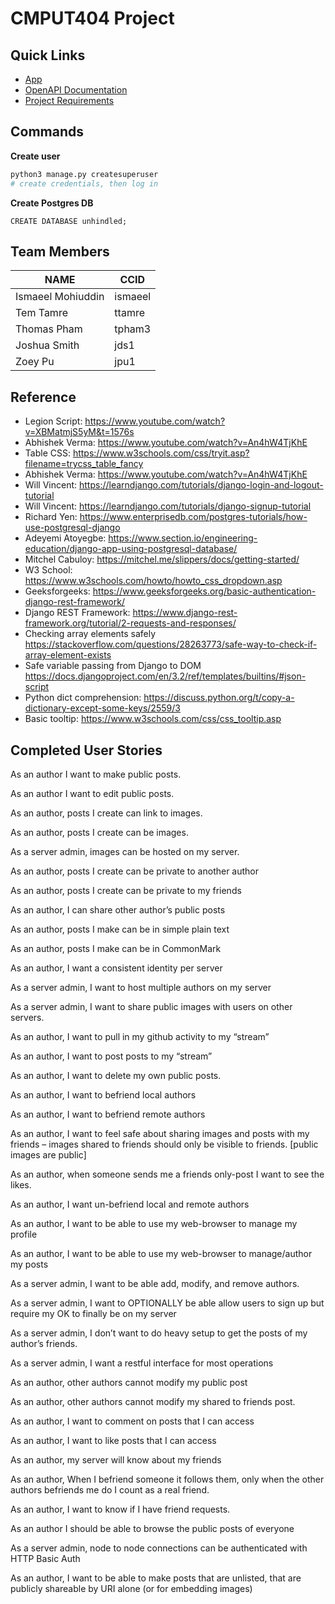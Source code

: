 # CMPUT404 Project


## Quick Links
* [App](https://dashboard.heroku.com/apps/unhindled)
* [OpenAPI Documentation](https://unhindled.herokuapp.com/redoc/)
* [Project Requirements](https://github.com/abramhindle/CMPUT404-project-socialdistribution/blob/master/project.org)

## Commands
**Create user**
```bash
python3 manage.py createsuperuser
# create credentials, then log in
```
**Create Postgres DB**
```
CREATE DATABASE unhindled;
```


## Team Members
NAME | CCID
---- | ---- 
Ismaeel Mohiuddin|ismaeel
Tem Tamre|ttamre
Thomas Pham|tpham3
Joshua Smith|jds1
Zoey Pu|jpu1


## Reference
* Legion Script: https://www.youtube.com/watch?v=XBMatmjS5yM&t=1576s
* Abhishek Verma: https://www.youtube.com/watch?v=An4hW4TjKhE
* Table CSS: https://www.w3schools.com/css/tryit.asp?filename=trycss_table_fancy
* Abhishek Verma: https://www.youtube.com/watch?v=An4hW4TjKhE
* Will Vincent: https://learndjango.com/tutorials/django-login-and-logout-tutorial
* Will Vincent: https://learndjango.com/tutorials/django-signup-tutorial
* Richard Yen: https://www.enterprisedb.com/postgres-tutorials/how-use-postgresql-django
* Adeyemi Atoyegbe: https://www.section.io/engineering-education/django-app-using-postgresql-database/
* Mitchel Cabuloy: https://mitchel.me/slippers/docs/getting-started/
* W3 School: https://www.w3schools.com/howto/howto_css_dropdown.asp
* Geeksforgeeks: https://www.geeksforgeeks.org/basic-authentication-django-rest-framework/
* Django REST Framework: https://www.django-rest-framework.org/tutorial/2-requests-and-responses/
* Checking array elements safely https://stackoverflow.com/questions/28263773/safe-way-to-check-if-array-element-exists
* Safe variable passing from Django to DOM https://docs.djangoproject.com/en/3.2/ref/templates/builtins/#json-script
* Python dict comprehension: https://discuss.python.org/t/copy-a-dictionary-except-some-keys/2559/3
* Basic tooltip: https://www.w3schools.com/css/css_tooltip.asp

## Completed User Stories
As an author I want to make public posts.

As an author I want to edit public posts.

As an author, posts I create can link to images.

As an author, posts I create can be images.

As a server admin, images can be hosted on my server.

As an author, posts I create can be private to another author

As an author, posts I create can be private to my friends

As an author, I can share other author’s public posts

As an author, posts I make can be in simple plain text

As an author, posts I make can be in CommonMark

As an author, I want a consistent identity per server

As a server admin, I want to host multiple authors on my server

As a server admin, I want to share public images with users on other servers.

As an author, I want to pull in my github activity to my “stream”

As an author, I want to post posts to my “stream”

As an author, I want to delete my own public posts.

As an author, I want to befriend local authors

As an author, I want to befriend remote authors

As an author, I want to feel safe about sharing images and posts with my friends – images shared to friends should only be visible to friends. [public images are public]

As an author, when someone sends me a friends only-post I want to see the likes.

As an author, I want un-befriend local and remote authors

As an author, I want to be able to use my web-browser to manage my profile

As an author, I want to be able to use my web-browser to manage/author my posts

As a server admin, I want to be able add, modify, and remove authors.

As a server admin, I want to OPTIONALLY be able allow users to sign up but require my OK to finally be on my server

As a server admin, I don’t want to do heavy setup to get the posts of my author’s friends.

As a server admin, I want a restful interface for most operations

As an author, other authors cannot modify my public post

As an author, other authors cannot modify my shared to friends post.

As an author, I want to comment on posts that I can access

As an author, I want to like posts that I can access

As an author, my server will know about my friends

As an author, When I befriend someone it follows them, only when the other authors befriends me do I count as a real friend.

As an author, I want to know if I have friend requests.

As an author I should be able to browse the public posts of everyone

As a server admin, node to node connections can be authenticated with HTTP Basic Auth

As an author, I want to be able to make posts that are unlisted, that are publicly shareable by URI alone (or for embedding images)
